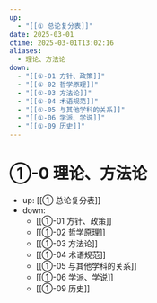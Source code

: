 ```yaml
---
up:
  - "[[① 总论复分表]]"
date: 2025-03-01
ctime: 2025-03-01T13:02:16
aliases:
  - 理论、方法论
down:
  - "[[①-01 方针、政策]]"
  - "[[①-02 哲学原理]]"
  - "[[①-03 方法论]]"
  - "[[①-04 术语规范]]"
  - "[[①-05 与其他学科的关系]]"
  - "[[①-06 学派、学说]]"
  - "[[①-09 历史]]"
---
```


# ①-0 理论、方法论

- up: [[① 总论复分表]]
- down:	
	- [[①-01 方针、政策]]
	- [[①-02 哲学原理]]
	- [[①-03 方法论]]
	- [[①-04 术语规范]]
	- [[①-05 与其他学科的关系]]
	- [[①-06 学派、学说]]
	- [[①-09 历史]]
	
